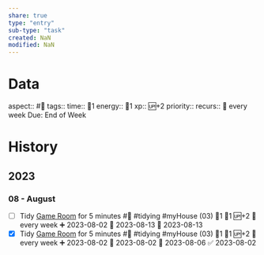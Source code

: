 ```yaml
---
share: true
type: "entry"
sub-type: "task"
created: NaN 
modified: NaN
---
```

# Data
aspect:: #🧹
tags:: 
time:: 🍅1
energy:: 🥄1
xp:: 🆙+2
priority:: 
recurs:: 🔁 every week
Due: End of Week
# History
## 2023
### 08 - August
- [ ] Tidy [Game Room](../../01%20-%20Subsistence%20%F0%9F%92%97/08%20-%20Location%20%F0%9F%A7%AD/Game%20Room.md) for 5 minutes #🧹 #tidying #myHouse (03) 🍅1 🥄1 🆙+2 🔁 every week ➕ 2023-08-02 🛫 2023-08-13 📅 2023-08-13
- [x] Tidy [Game Room](../../01%20-%20Subsistence%20%F0%9F%92%97/08%20-%20Location%20%F0%9F%A7%AD/Game%20Room.md) for 5 minutes #🧹 #tidying #myHouse (03) 🍅1 🥄1 🆙+2 🔁 every week ➕ 2023-08-02 🛫 2023-08-02 📅 2023-08-06 ✅ 2023-08-02